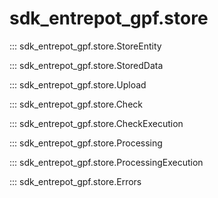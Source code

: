# sdk_entrepot_gpf.store

::: sdk_entrepot_gpf.store.StoreEntity

::: sdk_entrepot_gpf.store.StoredData

::: sdk_entrepot_gpf.store.Upload

::: sdk_entrepot_gpf.store.Check

::: sdk_entrepot_gpf.store.CheckExecution

::: sdk_entrepot_gpf.store.Processing

::: sdk_entrepot_gpf.store.ProcessingExecution

::: sdk_entrepot_gpf.store.Errors
